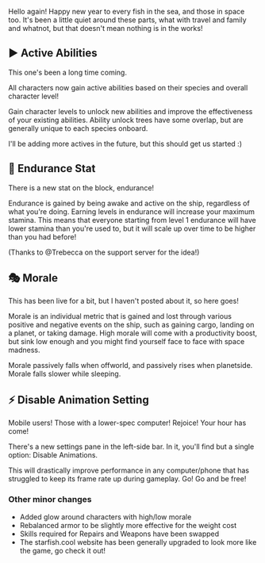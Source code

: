 Hello again! Happy new year to every fish in the sea, and those in space too.
It's been a little quiet around these parts, what with travel and family and whatnot, but that doesn't mean nothing is in the works!

## ▶️ Active Abilities

This one's been a long time coming.

All characters now gain active abilities based on their species and overall character level!

Gain character levels to unlock new abilities and improve the effectiveness of your existing abilities. Ability unlock trees have some overlap, but are generally unique to each species onboard.

I'll be adding more actives in the future, but this should get us started :)

## 💪 Endurance Stat

There is a new stat on the block, endurance!

Endurance is gained by being awake and active on the ship, regardless of what you're doing. Earning levels in endurance will increase your maximum stamina. This means that everyone starting from level 1 endurance will have lower stamina than you're used to, but it will scale up over time to be higher than you had before!

(Thanks to @Trebecca on the support server for the idea!)

## 🎭 Morale

This has been live for a bit, but I haven't posted about it, so here goes!

Morale is an individual metric that is gained and lost through various positive and negative events on the ship, such as gaining cargo, landing on a planet, or taking damage. High morale will come with a productivity boost, but sink low enough and you might find yourself face to face with space madness.

Morale passively falls when offworld, and passively rises when planetside. Morale falls slower while sleeping.

## ⚡️ Disable Animation Setting

Mobile users! Those with a lower-spec computer! Rejoice! Your hour has come!

There's a new settings pane in the left-side bar. In it, you'll find but a single option: Disable Animations.

This will drastically improve performance in any computer/phone that has struggled to keep its frame rate up during gameplay.
Go! Go and be free!

### Other minor changes

- Added glow around characters with high/low morale
- Rebalanced armor to be slightly more effective for the weight cost
- Skills required for Repairs and Weapons have been swapped
- The starfish.cool website has been generally upgraded to look more like the game, go check it out!
